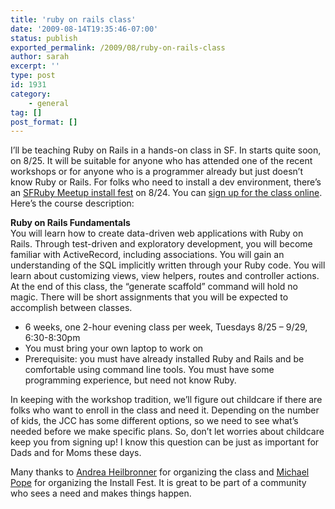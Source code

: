 ```yaml
---
title: 'ruby on rails class'
date: '2009-08-14T19:35:46-07:00'
status: publish
exported_permalink: /2009/08/ruby-on-rails-class
author: sarah
excerpt: ''
type: post
id: 1931
category:
    - general
tag: []
post_format: []
---
```

I’ll be teaching Ruby on Rails in a hands-on class in SF. In starts quite soon, on 8/25. It will be suitable for anyone who has attended one of the recent workshops or for anyone who is a programmer already but just doesn’t know Ruby or Rails. For folks who need to install a dev environment, there’s an [SFRuby Meetup install fest](http://www.meetup.com/sfruby/calendar/11095876/) on 8/24. You can [sign up for the class online](http://www.jccsf.org/content_main.aspx?catid=686). Here’s the course description:

**Ruby on Rails Fundamentals**  
You will learn how to create data-driven web applications with Ruby on Rails. Through test-driven and exploratory development, you will become familiar with ActiveRecord, including associations. You will gain an understanding of the SQL implicitly written through your Ruby code. You will learn about customizing views, view helpers, routes and controller actions. At the end of this class, the “generate scaffold” command will hold no magic. There will be short assignments that you will be expected to accomplish between classes.

- 6 weeks, one 2-hour evening class per week, Tuesdays 8/25 – 9/29, 6:30-8:30pm
- You must bring your own laptop to work on
- Prerequisite: you must have already installed Ruby and Rails and be comfortable using command line tools. You must have some programming experience, but need not know Ruby.

In keeping with the workshop tradition, we’ll figure out childcare if there are folks who want to enroll in the class and need it. Depending on the number of kids, the JCC has some different options, so we need to see what’s needed before we make specific plans. So, don’t let worries about childcare keep you from signing up! I know this question can be just as important for Dads and for Moms these days.

Many thanks to [Andrea Heilbronner](http://andrea.posterous.com/ruby-on-rails-fundamentals-class-in-sf) for organizing the class and [Michael Pope](http://www.meetup.com/sfruby/members/4183319/) for organizing the Install Fest. It is great to be part of a community who sees a need and makes things happen.